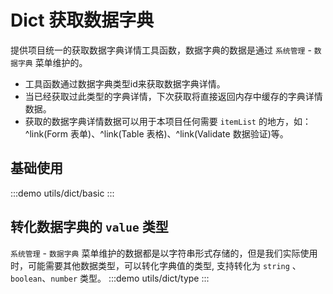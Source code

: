# Dict 获取数据字典

提供项目统一的获取数据字典详情工具函数，数据字典的数据是通过 `系统管理` - `数据字典` 菜单维护的。

- 工具函数通过数据字典类型id来获取数据字典详情。
- 当已经获取过此类型的字典详情，下次获取将直接返回内存中缓存的字典详情数据。
- 获取的数据字典详情数据可以用于本项目任何需要 `itemList` 的地方，如：^link(Form 表单)、^link(Table 表格)、^link(Validate 数据验证)等。

## 基础使用

:::demo
utils/dict/basic
:::

## 转化数据字典的 `value` 类型

`系统管理` - `数据字典` 菜单维护的数据都是以字符串形式存储的，但是我们实际使用时，可能需要其他数据类型，可以转化字典值的类型,
支持转化为 `string` 、`boolean`、`number` 类型。
:::demo
utils/dict/type
:::
